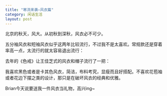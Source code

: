 ```yaml
---
title: "寒流来袭—风衣篇"
category: 闲话生活
layout: post
---
```

北京的秋天，风大。从初秋到深秋，风衣必不可少。





五分袖风衣和短袖风衣似乎这两年比较流行，不过我不是太喜欢。常规款还是穿着率高一点，太流行的就太容易退出流行：



去年的《色戒》让王佳芝式的风衣和帽子流行了一把：



我喜欢黑色或者是卡其色风衣，简洁，布料考究，显瘦而且好搭配。不喜欢花苞袖或者花边下摆之类的设计，那只是在破坏风衣的经典和优雅。



Brian今天说要送我一件风衣当礼物，高兴ing~

